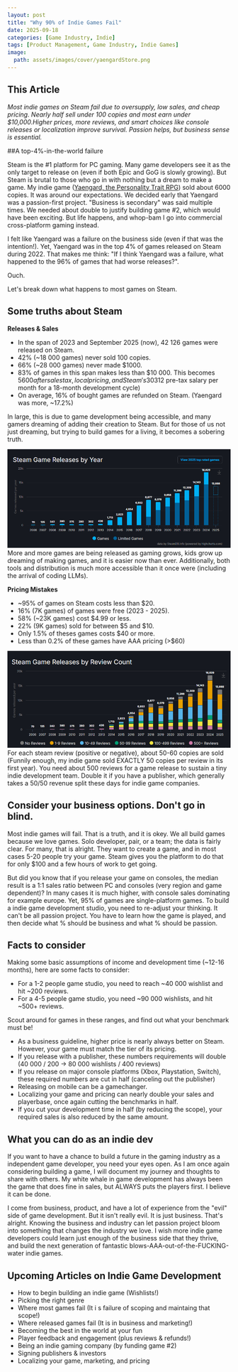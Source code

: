 ```yaml
---
layout: post
title: "Why 90% of Indie Games Fail"
date: 2025-09-18
categories: [Game Industry, Indie]
tags: [Product Management, Game Industry, Indie Games]
image:
  path: assets/images/cover/yaengardStore.png
---
```


## This Article
*Most indie games on Steam fail due to oversupply, low sales, and cheap pricing. Nearly half sell under 100 copies and most earn under $10,000.Higher prices, more reviews, and smart choices like console releases or localization improve survival. Passion helps, but business sense is essential.*

##A top-4%-in-the-world failure

Steam is the #1 platform for PC gaming. Many game developers see it as the only target to release on (even if both Epic and GoG is slowly growing). But Steam is brutal to those who go in with nothing but a dream to make a game. My indie game ([Yaengard, the Personality Trait RPG](https://store.steampowered.com/app/1545830/Yaengard/)) sold about 6000 copies. It was around our expectations. We decided early that Yaengard was a passion-first project. "Business is secondary" was said multiple times. We needed about double to justify building game #2, which would have been exciting. But life happens, and whop-bam I go into commercial cross-platform gaming instead. 

I felt like Yaengard was a failure on the business side (even if that was the intention!). Yet, Yaengard was in the top 4% of games released on Steam during 2022. That makes me think: "If I think Yaengard was a failure, what happened to the 96% of games that had worse releases?".

Ouch.

Let's break down what happens to most games on Steam. 

## Some truths about Steam

**Releases & Sales**
- In the span of 2023 and September 2025 (now), 42 126 games were released on Steam.
- 42% (~18 000 games) never sold 100 copies.
- 66% (~28 000 games) never made $1000.
- 83% of games in this span makes less than $10 000. This becomes $5600 after sales tax, local pricing, and Steam's 30% cut. ($312 pre-tax salary per month for a 18-month development cycle)
- On average, 16% of bought games are refunded on Steam. (Yaengard was more, ~17.2%)

In large, this is due to game development being accessible, and many gamers dreaming of adding their creation to Steam. But for those of us not just dreaming, but trying to build games for a living, it becomes a sobering truth.

![Genre Matters](assets/images/article/steamGraph.png)
More and more games are being released as gaming grows, kids grow up dreaming of making games, and it is easier now than ever. Additionally, both tools and distribution is much more accessible than it once were (including the arrival of coding LLMs).

**Pricing Mistakes**
- ~95% of games on Steam costs less than $20.
- 16% (7K games) of games were free (2023 - 2025).
- 58% (~23K games) cost $4.99 or less. 
- 22% (9K games) sold for between $5 and $10.
- Only 1.5% of theses games costs $40 or more.
- Less than 0.2% of these games have AAA pricing (>$60)

![Genre Matters](assets/images/article/reviewsSteam.png)
For each steam review (positive or negative), about 50-60 copies are sold (Funnily enough, my indie game sold EXACTLY 50 copies per review in its first year). You need about 500 reviews for a game release to sustain a tiny indie development team. Double it if you have a publisher, which generally takes a 50/50 revenue split these days for indie game companies. 

## Consider your business options. Don't go in blind.
Most indie games will fail. That is a truth, and it is okey. We all build games because we love games. Solo developer, pair, or a team; the data is fairly clear. For many, that is alright. They want to create a game, and in most cases 5-20 people try your game. Steam gives you the platform to do that for only $100 and a few hours of work to get going.

But did you know that if you release your game on consoles, the median result is a 1:1 sales ratio between PC and consoles (very region and game dependent)? In many cases it is much higher, with console sales dominating for example europe. Yet, 95% of games are single-platform games. To build a indie game development studio, you need to re-adjust your thinking. It can't be all passion project. You have to learn how the game is played, and then decide what % should be business and what % should be passion.

## Facts to consider

Making some basic assumptions of income and development time (~12-16 months), here are some facts to consider:
- For a 1-2 people game studio, you need to reach ~40 000 wishlist and hit ~200 reviews. 
- For a 4-5 people game studio, you need ~90 000 wishlists, and hit ~500+ reviews.

Scout around for games in these ranges, and find out what your benchmark must be!

- As a business guideline, higher price is nearly always better on Steam. However, your game must match the tier of its pricing.
- If you release with a publisher, these numbers requirements will double (40 000 / 200 -> 80 000 wishlists / 400 reviews)
- If you release on major console platforms (Xbox, Playstation, Switch), these required numbers are cut in half (canceling out the publisher)
- Releasing on mobile can be a gamechanger.
- Localizing your game and pricing can nearly double your sales and playerbase, once again cutting the benchmarks in half.
- If you cut your development time in half (by reducing the scope), your required sales is also reduced by the same amount.

## What you can do as an indie dev
If you want to have a chance to build a future in the gaming industry as a independent game developer, you need your eyes open. As I am once again considering building a game, I will document my journey and thoughts to share with others. My white whale in game development has always been the game that does fine in sales, but ALWAYS puts the players first. I believe it can be done.

I come from business, product, and have a lot of experience from the "evil" side of game development. But it isn't really evil. It is just business. That's alright. Knowing the business and industry can let passion project bloom into something that changes the industry we love. I wish more indie game developers could learn just enough of the business side that they thrive, and build the next generation of fantastic blows-AAA-out-of-the-FUCKING-water indie games.

## Upcoming Articles on Indie Game Development
- How to begin building an indie game (Wishlists!)
- Picking the right genre
- Where most games fail (It i s failure of scoping and maintaing that scope!)
- Where released games fail (It is in business and marketing!)
- Becoming the best in the world at your fun
- Player feedback and engagement (plus reviews & refunds!)
- Being an indie gaming company (by funding game #2)
- Signing publishers & investors
- Localizing your game, marketing, and pricing


